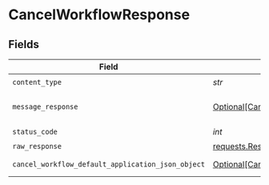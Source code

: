 # CancelWorkflowResponse


## Fields

| Field                                                                                                             | Type                                                                                                              | Required                                                                                                          | Description                                                                                                       |
| ----------------------------------------------------------------------------------------------------------------- | ----------------------------------------------------------------------------------------------------------------- | ----------------------------------------------------------------------------------------------------------------- | ----------------------------------------------------------------------------------------------------------------- |
| `content_type`                                                                                                    | *str*                                                                                                             | :heavy_check_mark:                                                                                                | N/A                                                                                                               |
| `message_response`                                                                                                | [Optional[CancelWorkflowMessageResponse]](../../models/operations/cancelworkflowmessageresponse.md)               | :heavy_minus_sign:                                                                                                | A confirmation message.                                                                                           |
| `status_code`                                                                                                     | *int*                                                                                                             | :heavy_check_mark:                                                                                                | N/A                                                                                                               |
| `raw_response`                                                                                                    | [requests.Response](https://requests.readthedocs.io/en/latest/api/#requests.Response)                             | :heavy_minus_sign:                                                                                                | N/A                                                                                                               |
| `cancel_workflow_default_application_json_object`                                                                 | [Optional[CancelWorkflowDefaultApplicationJSON]](../../models/operations/cancelworkflowdefaultapplicationjson.md) | :heavy_minus_sign:                                                                                                | Error response.                                                                                                   |